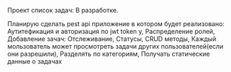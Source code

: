 Проект список задач: В разработке.

Планирую сделать pest api приложение в котором будет реализовано:
   Аутитефикация и авторизация по jwt token у,
   Распределение ролей,
   Добавление зачач:
    Отслеживание,
    Статусы,
    CRUD методы,
   Каждый мользователь может просмотреть задачи других пользователей(если они разрешили),
   Разделять по категориям,
   Получать статические данные о задачах
